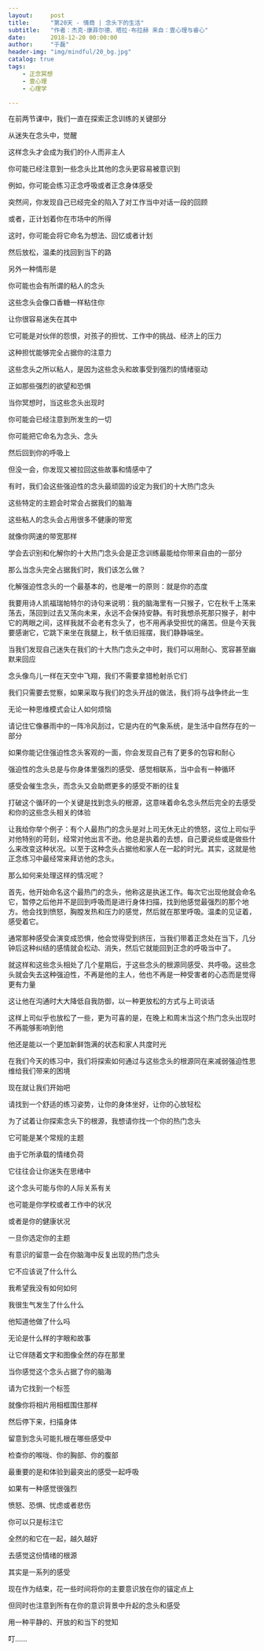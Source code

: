 ```yaml
---
layout:     post
title:      "第20天 - 情商 | 念头下的生活"
subtitle:   "作者：杰克·康菲尔德、塔拉·布拉赫 来自：壹心理与睿心"
date:       2018-12-20 00:00:00
author:     "于磊"
header-img: "img/mindful/20_bg.jpg"
catalog: true
tags:
    - 正念冥想
    - 壹心理
    - 心理学

---
```


在前两节课中，我们一直在探索正念训练的关键部分

从迷失在念头中，觉醒

这样念头才会成为我们的仆人而非主人

你可能已经注意到一些念头比其他的念头更容易被意识到

例如，你可能会练习正念呼吸或者正念身体感受

突然间，你发现自己已经完全的陷入了对工作当中对话一段的回顾

或者，正计划着你在市场中的所得

这时，你可能会将它命名为想法、回忆或者计划

然后放松，温柔的找回到当下的路

另外一种情形是

你可能也会有所谓的粘人的念头

这些念头会像口香糖一样粘住你

让你很容易迷失在其中

它可能是对伙伴的怨恨，对孩子的担忧、工作中的挑战、经济上的压力

这种担忧能够完全占据你的注意力

这些念头之所以粘人，是因为这些念头和故事受到强烈的情绪驱动

正如那些强烈的欲望和恐惧

当你冥想时，当这些念头出现时

你可能会已经注意到所发生的一切

你可能把它命名为念头、念头

然后回到你的呼吸上

但没一会，你发现又被拉回这些故事和情感中了

有时，我们会这些强迫性的念头最顽固的设定为我们的十大热门念头

这些特定的主题会时常会占据我们的脑海

这些粘人的念头会占用很多不健康的带宽

就像你网速的带宽那样

学会去识别和化解你的十大热门念头会是正念训练最能给你带来自由的一部分

那么当念头完全占据我们时，我们该怎么做？

化解强迫性念头的一个最基本的，也是唯一的原则：就是你的态度

我要用诗人凯福瑞帕特尔的诗句来说明：我的脑海里有一只猴子，它在秋千上荡来荡去，荡回到过去又荡向未来，永远不会保持安静。有时我想杀死那只猴子，射中它的两眼之间，这样我就不会老有念头了，也不用再承受担忧的痛苦。但是今天我要感谢它，它跳下来坐在我腿上，秋千依旧摇摆，我们静静端坐。

当我们发现自己迷失在我们的十大热门念头之中时，我们可以用耐心、宽容甚至幽默来回应

念头像鸟儿一样在天空中飞翔，我们不需要拿猎枪射杀它们

我们只需要去觉察，如果采取与我们的念头开战的做法，我们将与战争终此一生

无论一种思维模式会让人如何烦恼

请记住它像暴雨中的一阵冷风刮过，它是内在的气象系统，是生活中自然存在的一部分

如果你能记住强迫性念头客观的一面，你会发现自己有了更多的包容和耐心

强迫性的念头总是与你身体里强烈的感受、感觉相联系，当中会有一种循环

感受会催生念头，而念头又会助燃更多的感受不断的往复

打破这个循环的一个关键是找到念头的根源，这意味着命名念头然后完全的去感受和你的这些念头相关的体验

让我给你举个例子：有个人最热门的念头是对上司无休无止的愤怒，这位上司似乎对他特别的苛刻，经常对他出言不逊。他总是执着的去想，自己要说些或是做些什么来改变这种状况。以至于这种念头占据他和家人在一起的时光。其实，这就是他正念练习中最经常来拜访他的念头。

那么如何来处理这样的情况呢？

首先，他开始命名这个最热门的念头，他称这是执迷工作。每次它出现他就会命名它，暂停之后他并不是回到呼吸而是进行身体扫描，找到他感觉最强烈的那个地方。他会找到愤怒，胸膛发热和压力的感觉，然后就在那里呼吸。温柔的见证着，感受着它。

通常那种感受会演变成恐惧，他会觉得受到挤压，当我们带着正念处在当下，几分钟后这种纠结的感情就会松动、消失，然后它就能回到正念的呼吸当中了。

就这样和这些念头相处了几个星期后，于这些念头的根源同感受、共呼吸。这些念头就会失去这种强迫性，不再是他的主人，他也不再是一种受害者的心态而是觉得更有力量

这让他在沟通时大大降低自我防御，以一种更放松的方式与上司谈话

这样上司似乎也放松了一些，更为可喜的是，在晚上和周末当这个热门念头出现时不再能够影响到他

他还是能以一个更加新鲜饱满的状态和家人共度时光

在我们今天的练习中，我们将探索如何通过与这些念头的根源同在来减弱强迫性思维给我们带来的困境

现在就让我们开始吧

请找到一个舒适的练习姿势，让你的身体坐好，让你的心放轻松

为了试着让你探索念头下的根源，我想请你找一个你的热门念头

它可能是某个常规的主题

由于它所承载的情绪负荷

它往往会让你迷失在思绪中

这个念头可能与你的人际关系有关

也可能是你学校或者工作中的状况

或者是你的健康状况

一旦你选定你的主题

有意识的留意一会在你脑海中反复出现的热门念头

它不应该说了什么什么

我希望我没有如何如何

我很生气发生了什么什么

他知道他做了什么吗

无论是什么样的字眼和故事

让它伴随着文字和图像全然的存在那里

当你感觉这个念头占据了你的脑海

请为它找到一个标签

就像你将相片用相框围住那样

然后停下来，扫描身体

留意到念头可能扎根在哪些感受中

检查你的喉咙、你的胸部、你的腹部

最重要的是和体验到最突出的感受一起呼吸

如果有一种感觉很强烈

愤怒、恐惧、忧虑或者悲伤

你可以只是标注它

全然的和它在一起，越久越好

去感觉这份情绪的根源

其实是一系列的感受

现在作为结束，花一些时间将你的主要意识放在你的锚定点上

但同时也注意到所有在你的意识背景中升起的念头和感受

用一种平静的、开放的和当下的觉知

叮......
